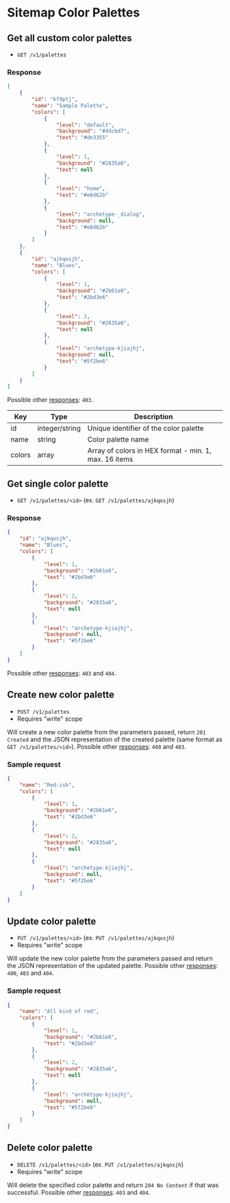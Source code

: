 # Sitemap Color Palettes

## Get all custom color palettes

* `GET /v1/palettes`

### Response
``` json
[
    {
        "id": "kf9ptj",
        "name": "Sample Palette",
        "colors": [
            {
                "level": "default",
                "background": "#ddcbd7",
                "text": "#de3355"
            },
            {
                "level": 1,
                "background": "#2835a6",
                "text": null
            },
            {
                "level": "home",
                "text": "#e6d62b"
            },
            {
                "level": "archetype-_dialog",
                "background": null,
                "text": "#e6d62b"
            }
        ]
    },
    {
        "id": "ajkqosjh",
        "name": "Blues",
        "colors": [
            {
                "level": 1,
                "background": "#2b61e6",
                "text": "#2bd3e6"
            },
            {
                "level": 2,
                "background": "#2835a6",
                "text": null
            },
            {
                "level": "archetype-kjiajhj",
                "background": null,
                "text": "#5f2be6"
            }
        ]
    }
]
```

Possible other [responses](./../sections/responses.md): `403`.

Key | Type | Description
--- | --- | ---
id | integer/string | Unique identifier of the color palette
name | string | Color palette name
colors | array | Array of colors in HEX format - min. 1, max. 16 items

## Get single color palette

* `GET /v1/palettes/<id>` (ex. `GET /v1/palettes/ajkqosjh`)

### Response
``` json
{
    "id": "ajkqosjh",
    "name": "Blues",
    "colors": [
        {
            "level": 1,
            "background": "#2b61e6",
            "text": "#2bd3e6"
        },
        {
            "level": 2,
            "background": "#2835a6",
            "text": null
        },
        {
            "level": "archetype-kjiajhj",
            "background": null,
            "text": "#5f2be6"
        }
    ]
}
```

Possible other [responses](./../sections/responses.md): `403` and `404`.

## Create new color palette

* `POST /v1/palettes`
* Requires "write" scope

Will create a new color palette from the parameters passed, return `201 Created` and the JSON representation of the created palette (same format as `GET /v1/palettes/<id>`). Possible other [responses](./../sections/responses.md): `400` and `403`.

### Sample request
``` json
{
    "name": "Red-ish",
    "colors": [
        {
            "level": 1,
            "background": "#2b61e6",
            "text": "#2bd3e6"
        },
        {
            "level": 2,
            "background": "#2835a6",
            "text": null
        },
        {
            "level": "archetype-kjiajhj",
            "background": null,
            "text": "#5f2be6"
        }
    ]
}
```

## Update color palette

* `PUT /v1/palettes/<id>` (ex. `PUT /v1/palettes/ajkqosjh`)
* Requires "write" scope

Will update the new color palette from the parameters passed and return the JSON representation of the updated palette. Possible other [responses](./../sections/responses.md): `400`, `403` and `404`.

### Sample request
``` json
{
    "name": "All kind of red",
    "colors": [
        {
            "level": 1,
            "background": "#2b61e6",
            "text": "#2bd3e6"
        },
        {
            "level": 2,
            "background": "#2835a6",
            "text": null
        },
        {
            "level": "archetype-kjiajhj",
            "background": null,
            "text": "#5f2be6"
        }
    ]
}
```

## Delete color palette

* `DELETE /v1/palettes/<id>` (ex. `PUT /v1/palettes/ajkqosjh`)
* Requires "write" scope

Will delete the specified color palette and return `204 No Content` if that was successful. Possible other [responses](./../sections/responses.md): `403` and `404`.